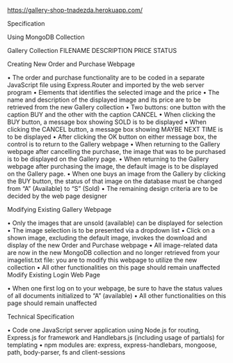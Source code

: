 https://gallery-shop-tnadezda.herokuapp.com/


Specification 

Using MongoDB Collection

Gallery Collection
FILENAME	DESCRIPTION	PRICE	STATUS


Creating New Order and Purchase Webpage

•	The order and purchase functionality are to be coded in a separate JavaScript file using Express.Router and imported by the web server program
•	Elements that identifies the selected image and the price 
•	The name and description of the displayed image and its price are to be retrieved from the new Gallery collection
•	Two buttons: one button with the caption BUY and the other with the caption CANCEL
•	When clicking the BUY button, a message box showing SOLD is to be displayed
•	When clicking the CANCEL button, a message box showing MAYBE NEXT TIME is to be displayed
•	After clicking the OK button on either message box, the control is to return to the Gallery webpage
•	When returning to the Gallery webpage after cancelling the purchase, the image that was to be purchased is to be displayed on the Gallery page.
•	When returning to the Gallery webpage after purchasing the image, the default image is to be displayed on the Gallery page.
•	When one buys an image from the Gallery by clicking the BUY button, the status of that image on the database must be changed from “A” (Available) to “S” (Sold)
•	The remaining design criteria are to be decided by the web page designer

Modifying Existing Gallery Webpage

•	Only the images that are unsold (available) can be displayed for selection
•	The image selection is to be presented via a dropdown list
•	Click on a shown image, excluding the default image, invokes the download and display of the new Order and Purchase webpage
•	All image-related data are now in the new MongoDB collection and no longer retrieved from your imagelist.txt file: you are to modify this webpage to utilize the new collection
•	All other functionalities on this page should remain unaffected
Modify Existing Login Web Page

•	When one first log on to your webpage, be sure to have the status values of all documents initialized to “A” (available)
•	All other functionalities on this page should remain unaffected

Technical Specification

•	Code one JavaScript server application using Node.js for routing, Express.js for framework and Handlebars.js (including usage of partials) for templating 
•	npm modules are: express, express-handlebars, mongoose, path, body-parser, fs and client-sessions

